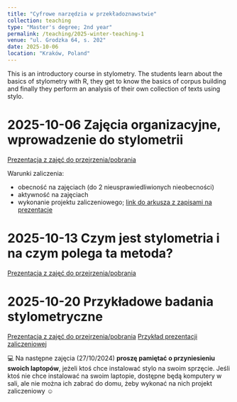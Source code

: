 ```yaml
---
title: "Cyfrowe narzędzia w przekładoznawstwie"
collection: teaching
type: "Master's degree; 2nd year"
permalink: /teaching/2025-winter-teaching-1
venue: "ul. Grodzka 64, s. 202"
date: 2025-10-06
location: "Kraków, Poland"
---
```


This is an introductory course in stylometry. The students learn about the basics of stylometry with R, they get to know the basics of corpus building and finally they perform an analysis of their own collection of texts using stylo.

2025-10-06 Zajęcia organizacyjne, wprowadzenie do stylometrii
======
<a href="/files/0610_CyfroweNarzedzias.pdf" target="_blank">Prezentacja z zajęć do przejrzenia/pobrania</a>

Warunki zaliczenia:
- obecność na zajęciach (do 2 nieusprawiedliwionych nieobecności)
- aktywność na zajęciach
- wykonanie projektu zaliczeniowego; [link do arkusza z zapisami na prezentacje](https://ujchmura-my.sharepoint.com/:x:/r/personal/aleksandra_rykowska_doctoral_uj_edu_pl/Documents/Cyfrowe%20narz%C4%99dzia%20w%20przek%C5%82adoznawstwie.xlsx?d=wddddd1bd7a394bc7a9c084e9d4c7ee54&csf=1&web=1&e=o7N5po)

2025-10-13 Czym jest stylometria i na czym polega ta metoda?
======
<a href="/files/1310_CyfroweNarzedzia_compressed.pdf" target="_blank">Prezentacja z zajęć do przejrzenia/pobrania</a>

2025-10-20 Przykładowe badania stylometryczne
======
<a href="/files/2010_CyfroweNarzedzia_compressed.pdf" target="_blank">Prezentacja z zajęć do przejrzenia/pobrania</a>
<a href="/files/Rykowska_dramatfrancuski.pdf" target="_blank">Przykład prezentacji zaliczeniowej</a>

💻 Na następne zajęcia (27/10/2024) **proszę pamiętać o przyniesieniu swoich laptopów**, jeżeli ktoś chce instalować stylo na swoim sprzęcie. Jeśli ktoś nie chce instalować na swoim laptopie, dostępne będą komputery w sali, ale nie można ich zabrać do domu, żeby wykonać na nich projekt zaliczeniowy ☺️